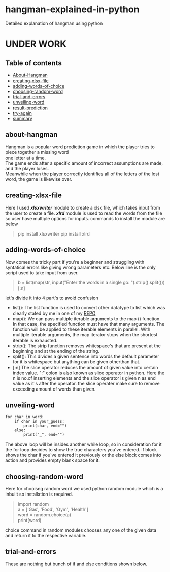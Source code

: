 
# hangman-explained-in-python
Detailed explanation of hangman using python 

<h1>UNDER WORK</h1>

## Table of contents
* [About-Hangman](#about-hangman) <!-- done -->
* [creating-xlsx-file](#creating-xlsx-file) <!-- done -->
* [adding-words-of-choice](#adding-words-of-choice) <!-- done -->
* [choosing-random-word](#choosing-random-word)   <!-- done -->
* [trial-and-errors](#trial-and-errors)
* [unveiling-word](#unveiling-word)  <!-- done -->
* [result-prediction](#result-prediction)
* [try-again](#try-again)
* [summary](#summary)

## about-hangman
Hangman is a popular word prediction game in which the player tries to piece together a missing word <br>one letter at a time.<br>The game ends after a specific amount of incorrect assumptions are made, and the player loses.<BR>Meanwhile when the player correctly identifies all of the letters of the lost word, the game is likewise over. 

## creating-xlsx-file
  Here I used ___xlsxwriter___ module to create a xlsx file, which takes input from the user to create a file.
  ___xlrd___ module is used to read the words from the file so user have multiple options for inputs.
  commands to install the module are below
   > pip install xlsxwriter
   > pip install xlrd 
## adding-words-of-choice
  Now comes the tricky part if you're a beginner and struggling with syntatical errors like giving wrong parameters etc.
  Below line is the only script used to take input from user.
  > b = list(map(str, input("Enter the words in a single go: ").strip().split()))[:n]
  
  let's divide it into 4 part's to avoid confusion
  + list(): The list function is used to convert other datatype to list which was clearly stated by me in one of my [REPO](https://github.com/BhargavKadali39/Python_Data_Structure_Cheat_Sheet)
  + map(): We can pass multiple iterable arguments to the map () function. In that case, the specified function must have that many arguments. The function will be applied to these iterable elements in parallel. With multiple iterable arguments, the map iterator stops when the shortest iterable is exhausted.
  + strip(): The strip function removes whitespace's that are present at the beginning and at the ending of the string.
  + split(): This divides a given sentence into words the default parameter for it is whitespace but anything can be given otherthan that.
  + [:n] The slice operator reduces the amount of given value into certain index value. ":" colon is also known as slice operator in python.
  Here the n is no.of inserting elements and the slice operator is given n as end value as it's after the operator.
  the slice operater make sure to remove exceeding amount of words than given.

## unveiling-word
  
    for char in word:
        if char in your_guess:
            print(char, end="")
        else:
            print("_", end="")
  The above loop will be insides another while loop, so in consideration for it the for loop decides to show the true characters you've entered.
  if block shows the char if you've entered it previously or the else block comes into action and provides empty blank space for it.

  ## choosing-random-word
  Here for chooisng random word we used python random module which is a inbuilt so installation is required.
  >import random  
  a = ['Gas', 'Food', 'Gym', 'Health']  
  word = random.choice(a)  
  print(word)  
  
  choice command in random modules chooses any one of the given data and return it to the respective variable. 
  
  ## trial-and-errors
  These are nothing but bunch of if and else conditions shown below.
